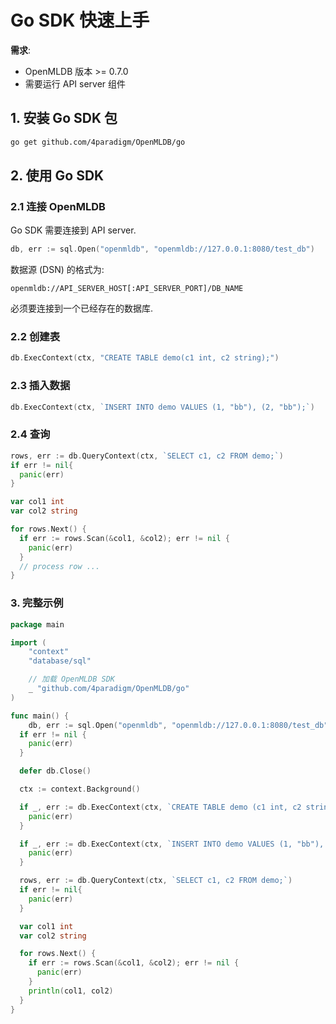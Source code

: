 # Go SDK 快速上手

**需求**:
- OpenMLDB 版本 >= 0.7.0
- 需要运行 API server 组件

## 1. 安装 Go SDK 包

```bash
go get github.com/4paradigm/OpenMLDB/go
```

## 2. 使用 Go SDK

### 2.1 连接 OpenMLDB

Go SDK 需要连接到 API server.

```go
db, err := sql.Open("openmldb", "openmldb://127.0.0.1:8080/test_db")
```

数据源 (DSN) 的格式为:

```
openmldb://API_SERVER_HOST[:API_SERVER_PORT]/DB_NAME
```

必须要连接到一个已经存在的数据库.

### 2.2 创建表

```go
db.ExecContext(ctx, "CREATE TABLE demo(c1 int, c2 string);")
```

### 2.3 插入数据

```go
db.ExecContext(ctx, `INSERT INTO demo VALUES (1, "bb"), (2, "bb");`)
```

### 2.4 查询

```go
rows, err := db.QueryContext(ctx, `SELECT c1, c2 FROM demo;`)
if err != nil{
  panic(err)
}

var col1 int
var col2 string

for rows.Next() {
  if err := rows.Scan(&col1, &col2); err != nil {
    panic(err)
  }
  // process row ...
}
```

### 3. 完整示例

```go
package main

import (
	"context"
	"database/sql"

	// 加载 OpenMLDB SDK
	_ "github.com/4paradigm/OpenMLDB/go"
)

func main() {
	db, err := sql.Open("openmldb", "openmldb://127.0.0.1:8080/test_db")
  if err != nil {
    panic(err)
  }

  defer db.Close()

  ctx := context.Background()

  if _, err := db.ExecContext(ctx, `CREATE TABLE demo (c1 int, c2 string);`); err != nil {
    panic(err)
  }

  if _, err := db.ExecContext(ctx, `INSERT INTO demo VALUES (1, "bb"), (2, "bb");`); err != nil {
    panic(err)
  }

  rows, err := db.QueryContext(ctx, `SELECT c1, c2 FROM demo;`)
  if err != nil{
    panic(err)
  }

  var col1 int
  var col2 string

  for rows.Next() {
    if err := rows.Scan(&col1, &col2); err != nil {
      panic(err)
    }
    println(col1, col2)
  }
}
```
